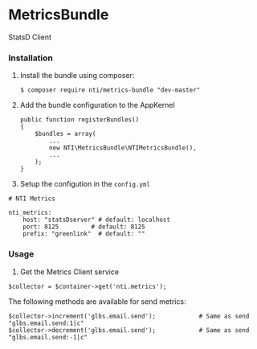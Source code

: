 # MetricsBundle
StatsD Client

### Installation

1. Install the bundle using composer:

    ```
    $ composer require nti/metrics-bundle "dev-master"
    ```

2. Add the bundle configuration to the AppKernel

    ```
    public function registerBundles()
    {
        $bundles = array(
            ...
            new NTI\MetricsBundle\NTIMetricsBundle(),
            ...
        );
    }

3. Setup the configution in the ``config.yml``

```
# NTI Metrics

nti_metrics:
    host: "statsDserver" # default: localhost
    port: 8125         # default: 8125
    prefix: "greenlink"  # default: ""
```

### Usage

1. Get the Metrics Client service

```
$collector = $container->get('nti.metrics');
```

The following methods are available for send metrics:

```
$collector->increment('glbs.email.send');            # Same as send "glbs.email.send:1|c" 
$collector->decrement('glbs.email.send');            # Same as send "glbs.email.send:-1|c"
```